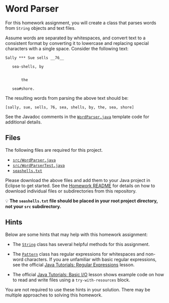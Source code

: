 Word Parser
=================================================

For this homework assignment, you will create a class that parses words from `String` objects and text files.

Assume words are separated by whitespaces, and convert text to a consistent format by converting it to lowercase and replacing special characters with a single space. Consider the following text:

```
Sally *** Sue sells __76__

   sea-shells, by


       the

   sea#shore.
```

The resulting words from parsing the above text should be:

```
[sally, sue, sells, 76, sea, shells, by, the, sea, shore]
```

See the Javadoc comments in the [`WordParser.java`](src/WordParser.java) template code for additional details.

## Files ##

The following files are required for this project.

- [`src/WordParser.java`](src/WordParser.java)
- [`src/WordParserTest.java`](src/WordParserTest.java)
- [`seashells.txt`](seashells.txt)

Please download the above files and add them to your Java project in Eclipse to get started. See the [Homework README](../README.md) for details on how to download individual files or subdirectories from this repository.

:bulb: **The `seashells.txt` file should be placed in your root project directory, not your `src` subdirectory.**

## Hints ##

Below are some hints that may help with this homework assignment:

- The [`String`](http://docs.oracle.com/javase/7/docs/api/java/lang/String.html) class has several helpful methods for this assignment.

- The [`Pattern`](http://docs.oracle.com/javase/7/docs/api/java/util/regex/Pattern.html) class has regular expressions for whitespaces and non-word characters. If you are unfamiliar with basic regular expressions, see the official [Java Tutorials: Regular Expressions](http://docs.oracle.com/javase/tutorial/essential/regex/index.html) lesson.

- The official [Java Tutorials: Basic I/O](http://docs.oracle.com/javase/tutorial/essential/io/file.html#textfiles) lesson shows example code on how to read and write files using a `try-with-resources` block.

You are not required to use these hints in your solution. There may be multiple approaches to solving this homework.
